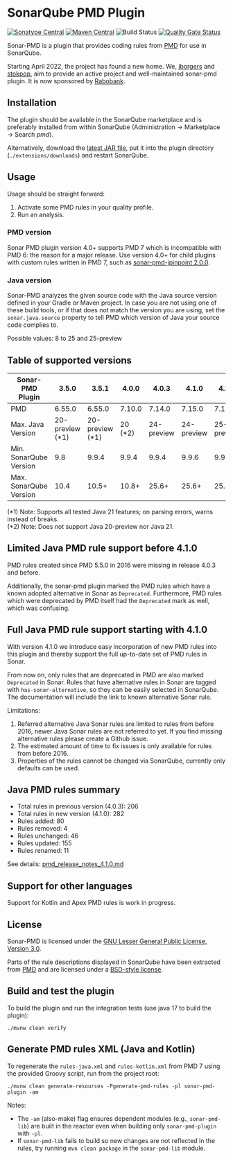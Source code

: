 # SonarQube PMD Plugin 

[![Sonatype Central](https://maven-badges.sml.io/sonatype-central/org.sonarsource.pmd/sonar-pmd-plugin/badge.svg)](https://maven-badges.sml.io/sonatype-central/org.sonarsource.pmd/sonar-pmd-plugin)
[![Maven Central](https://maven-badges.sml.io/maven-central/org.sonarsource.pmd/sonar-pmd-plugin/badge.svg)](https://maven-badges.sml.io/maven-central/org.sonarsource.pmd/sonar-pmd-plugin)
![Build Status](https://github.com/jborgers/sonar-pmd/actions/workflows/build.yml/badge.svg)
[![Quality Gate Status](https://sonarcloud.io/api/project_badges/measure?project=jborgers_sonar-pmd&metric=alert_status)](https://sonarcloud.io/summary/new_code?id=jborgers_sonar-pmd)

Sonar-PMD is a plugin that provides coding rules from [PMD](https://pmd.github.io/) for use in SonarQube.

Starting April 2022, the project has found a new home. We, [jborgers](https://github.com/jborgers) and [stokpop](https://github.com/stokpop), 
aim to provide an active project and well-maintained sonar-pmd plugin. It is now sponsored by [Rabobank](https://www.rabobank.com/).

## Installation
The plugin should be available in the SonarQube marketplace and is preferably installed from within SonarQube (Administration → Marketplace → Search _pmd_).

Alternatively, download the [latest JAR file](https://github.com/jborgers/sonar-pmd/releases/latest), put it into the plugin directory (`./extensions/downloads`) and restart SonarQube.

## Usage
Usage should be straight forward:
1. Activate some PMD rules in your quality profile.
2. Run an analysis.

### PMD version
Sonar PMD plugin version 4.0+ supports PMD 7 which is incompatible with PMD 6: the reason for a major release. 
Use version 4.0+ for child plugins with custom rules written in PMD 7, such as [sonar-pmd-jpinpoint 2.0.0](https://github.com/jborgers/sonar-pmd-jpinpoint/releases/tag/2.0.0).

### Java version
Sonar-PMD analyzes the given source code with the Java source version defined in your Gradle or Maven project.
In case you are not using one of these build tools, or if that does not match the version you are using, set the `sonar.java.source` property to tell PMD which version of Java your source code complies to. 

Possible values: 8 to 25 and 25-preview

## Table of supported versions
| Sonar-PMD Plugin       | 3.5.0           | 3.5.1           | 4.0.0   | 4.0.3      | 4.1.0       | 4.2.0      |  
|------------------------|-----------------|-----------------|---------|------------|-------------|------------| 
| PMD                    | 6.55.0          | 6.55.0          | 7.10.0  | 7.14.0     | 7.15.0      | 7.17.0     | 
| Max. Java Version      | 20-preview (*1) | 20-preview (*1) | 20 (*2) | 24-preview | 24-preview  | 25-preview |  
| Min. SonarQube Version | 9.8             | 9.9.4           | 9.9.4   | 9.9.4      | 9.9.6       | 9.9.6      | 
| Max. SonarQube Version | 10.4            | 10.5+           | 10.8+   | 25.6+      | 25.6+       | 25.8+      | 

(*1) Note: Supports all tested Java 21 features; on parsing errors, warns instead of breaks.   
(*2) Note: Does not support Java 20-preview nor Java 21.

## Limited Java PMD rule support before 4.1.0
PMD rules created since PMD 5.5.0 in 2016 were missing in release 4.0.3 and before.

Additionally, the sonar-pmd plugin marked the PMD rules which have a known adopted alternative in Sonar as `Deprecated`. 
Furthermore, PMD rules which were deprecated by PMD itself had the `Deprecated` mark as well, which was confusing. 

## Full Java PMD rule support starting with 4.1.0
With version 4.1.0 we introduce easy incorporation of new PMD rules into this plugin and thereby support the full up-to-date set of PMD rules in Sonar.

From now on, only rules that are deprecated in PMD are also marked `Deprecated` in Sonar. Rules that have alternative rules in Sonar are tagged with 
`has-sonar-alternative`, so they can be easily selected in SonarQube. The documentation will include the link to known alternative Sonar rule.

Limitations:
1. Referred alternative Java Sonar rules are limited to rules from before 2016, newer Java Sonar rules are not referred to yet. 
If you find missing alternative rules please create a Github issue.
2. The estimated amount of time to fix issues is only available for rules from before 2016.
3. Properties of the rules cannot be changed via SonarQube, currently only defaults can be used.

## Java PMD rules summary

- Total rules in previous version (4.0.3): 206
- Total rules in new version (4.1.0): 282
- Rules added: 80
- Rules removed: 4
- Rules unchanged: 46
- Rules updated: 155
- Rules renamed: 11

See details: [pmd_release_notes_4.1.0.md](docs/pmd_release_notes_4.1.0.md)

## Support for other languages
Support for Kotlin and Apex PMD rules is work in progress. 

## License
Sonar-PMD is licensed under the [GNU Lesser General Public License, Version 3.0](https://github.com/jborgers/sonar-pmd/blob/master/LICENSE.md).

Parts of the rule descriptions displayed in SonarQube have been extracted from [PMD](https://pmd.github.io/) and are licensed under a [BSD-style license](https://github.com/pmd/pmd/blob/master/LICENSE).  

## Build and test the plugin
To build the plugin and run the integration tests (use java 17 to build the plugin):

    ./mvnw clean verify

## Generate PMD rules XML (Java and Kotlin)
To regenerate the `rules-java.xml` and `rules-kotlin.xml` from PMD 7 using the provided Groovy script, run from the project root:

    ./mvnw clean generate-resources -Pgenerate-pmd-rules -pl sonar-pmd-plugin -am

Notes:
- The `-am` (also-make) flag ensures dependent modules (e.g., `sonar-pmd-lib`) are built in the reactor even when building only `sonar-pmd-plugin` with `-pl`.
- If `sonar-pmd-lib` fails to build so new changes are not reflected in the rules, try running `mvn clean package` in the `sonar-pmd-lib` module.
   
